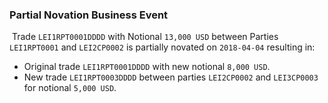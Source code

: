 ### Partial Novation Business Event
​
Trade `LEI1RPT0001DDDD` with Notional `13,000 USD` between Parties `LEI1RPT0001` and `LEI2CP0002` is partially novated on `2018-04-04` resulting in:
- Original trade `LEI1RPT0001DDDD` with new notional `8,000 USD`.
- New trade `LEI1RPT0003DDDD` between parties `LEI2CP0002` and `LEI3CP0003` for notional `5,000 USD`.